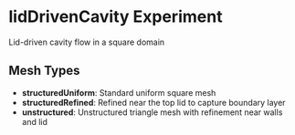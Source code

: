 # lidDrivenCavity Experiment

Lid-driven cavity flow in a square domain

## Mesh Types

- **structuredUniform**: Standard uniform square mesh
- **structuredRefined**: Refined near the top lid to capture boundary layer
- **unstructured**: Unstructured triangle mesh with refinement near walls and lid
